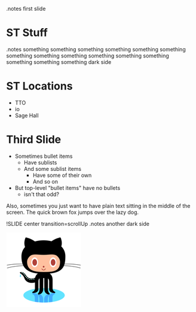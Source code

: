 <!SLIDE title-slide>
.notes first slide

# ST Stuff #

<!SLIDE bullets incremental transition=fade>
.notes something something something something something something something something something something something something something something something dark side

# ST Locations #

* TTO
* io
* Sage Hall

<!SLIDE bullets>
# Third Slide

* Sometimes bullet items
  * Have sublists
  * And some sublist items
    * Have some of their own
    * And so on
* But top-level "bullet items" have no bullets
  * isn't that odd?

Also, sometimes you just want to have plain text sitting in the middle
of the screen. The quick brown fox jumps over the lazy dog.

!SLIDE center transition=scrollUp
.notes another dark side

![octocat](octocat.png)

